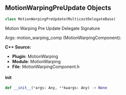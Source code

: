## MotionWarpingPreUpdate Objects

```python
class MotionWarpingPreUpdate(MulticastDelegateBase)
```

Motion Warping Pre Update  Delegate Signature

Args:
    motion_warping_comp (MotionWarpingComponent):

**C++ Source:**

- **Plugin**: MotionWarping
- **Module**: MotionWarping
- **File**: MotionWarpingComponent.h

<a id="unreal.MotionWarpingPreUpdate.__init__"></a>

#### __init__

```python
def __init__(*args: Any, **kwargs: Any) -> None
```

<a id="unreal.OnRootMotionModifierDelegate"></a>